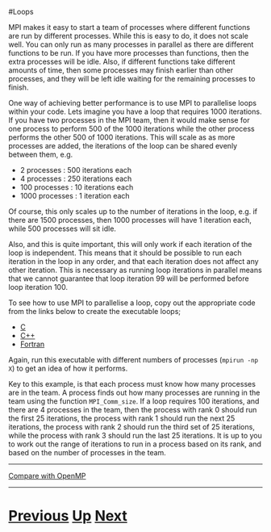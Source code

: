 #Loops

MPI makes it easy to start a team of processes where different functions are run 
by different processes. While this is easy to do, it does not scale well. You 
can only run as many processes in parallel as there are different functions 
to be run. If you have more processes than functions, then the extra processes
will be idle. Also, if different functions take different amounts of time, then 
some processes may finish earlier than other processes, and they will be left 
idle waiting for the remaining processes to finish.

One way of achieving better performance is to use MPI to parallelise loops 
within your code. Lets imagine you have a loop that requires 1000 iterations. 
If you have two processes in the MPI team, then it would make sense for one 
process to perform 500 of the 1000 iterations while the other process performs 
the other 500 of 1000 iterations. This will scale as as more processes are added, 
the iterations of the loop can be shared evenly between them, e.g.

* 2 processes : 500 iterations each
* 4 processes : 250 iterations each
* 100 processes : 10 iterations each
* 1000 processes : 1 iteration each

Of course, this only scales up to the number of iterations in the loop, e.g. if 
there are 1500 processes, then 1000 processes will have 1 iteration each, 
while 500 processes will sit idle.

Also, and this is quite important, this will only work if each iteration of 
the loop is independent. This means that it should be possible to run each 
iteration in the loop in any order, and that each iteration does not affect any 
other iteration. This is necessary as running loop iterations in parallel means 
that we cannot guarantee that loop iteration 99 will be performed before loop iteration 100.

To see how to use MPI to parallelise a loop, copy out the appropriate code from the 
links below to create the executable loops;

* [C](loops_c.md)
* [C++](loops_cpp.md)
* [Fortran](loops_f77.md)

Again, run this executable with different numbers of processes (`mpirun -np X`) 
to get an idea of how it performs.

Key to this example, is that each process must know how many processes are in the 
team. A process finds out how many processes are running in the team using the 
function `MPI_Comm_size`. If a loop requires 100 iterations, and there are 
4 processes in the team, then the process with rank 0 should run the first 
25 iterations, the process with rank 1 should run the next 25 iterations, 
the process with rank 2 should run the third set of 25 iterations, 
while the process with rank 3 should run the last 25 iterations. 
It is up to you to work out the range of iterations to run in a process 
based on its rank, and based on the number of processes in the team.

***

[Compare with OpenMP](../beginning_openmp/loops.md)

***

# [Previous](sections.md) [Up](README.md) [Next](messages.md)
